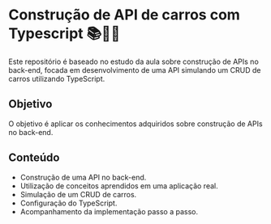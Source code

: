 # Construção de API de carros com Typescript 📚👨‍💻

Este repositório é baseado no estudo da aula sobre construção de APIs no back-end, focada em desenvolvimento de uma API simulando um CRUD de carros utilizando TypeScript.

## Objetivo

O objetivo é aplicar os conhecimentos adquiridos sobre construção de APIs no back-end.

## Conteúdo

- Construção de uma API no back-end.
- Utilização de conceitos aprendidos em uma aplicação real.
- Simulação de um CRUD de carros.
- Configuração do TypeScript.
- Acompanhamento da implementação passo a passo.
